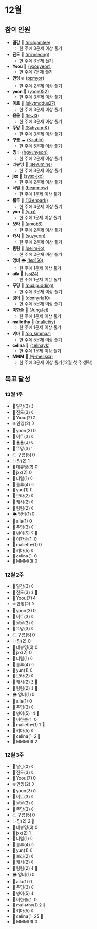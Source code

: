 # 12월

## 참여 인원

- **말감** 🎱 [(malgamlee)](https://github.com/malgamlee)
  - 한 주에 3문제 이상 풀기
- **진도** 🧶 [(mimseong)](https://github.com/mimseong)
  - 한 주에 3문제 풀기
- **Yoou** 🐧 [(yoouyeon)](https://github.com/yoouyeon)
  - 한 주에 7문제 풀기
- **안잉** ❄️ [(ppmyor)](https://github.com/ppmyor)
  - 한 주에 2문제 이상 풀기
- **yoon** 🍤 [(yoon052)](https://github.com/yoon052)
  - 한 주에 3문제 이상 풀기
- **이트** 🎢 [(skytmddus27)](https://github.com/skytmddus27)
  - 한 주에 3문제 이상 풀기
- **율율** 🎠 [(kkyl3)](https://github.com/kkyl3)
  - 한 주에 3문제 이상 풀기
- **뚜망** 🎲 [(SuhyungK)](http://github.com/SuhyungK)
  - 한 주에 3문제 이상 풀기
- **구름** ☁ [(Knabin)](https://github.com/Knabin)
  - 한 주에 5문제 이상 풀기
- **밍** ✨ [(hgyuhyeon)](https://github.com/hgyuhyeon)
  - 한 주에 2문제 이상 풀기
- **데뷰밍** 🐯 [(devuming)](https://github.com/devuming)
  - 한 주에 3문제 이상 풀기
- **jxx** 🐋 [(syso-jxx)](https://github.com/syso-jxx)
  - 한 주에 2문제 이상 풀기
- **너털** 🎨 [(beamnow)](https://github.com/beamnow)
  - 한 주에 1문제 이상 풀기
- **룰루** 🍧 [(13jenpark)](https://github.com/13jenpark)
  - 한 주에 4문제 이상 풀기
- **yun** 🌈 [(yun)](https://github.com/olzj-lb7)
  - 한 주에 1문제 이상 풀기
- **보라** 🍇 [(aroob6)](https://github.com/aroob6)
  - 한 주에 2문제 이상 풀기
- **캐시** 🍄 [(suyyeon)](https://github.com/suyyeon)
  - 한 주에 2문제 이상 풀기
- **림림** :star2: [(selim-jo)](https://github.com/selim-jo)
  - 한 주에 2문제 이상 풀기
- **엉비** 🌦 [(led156)](https://github.com/led156)
  - 한 주에 1문제 이상 풀기
- **aila** 👀 [(ssj24)](https://github.com/ssj24)
  - 한 주에 1문제 이상 풀기
- **푸딩** 🍮 [(pudipudding)](https://github.com/pudipudding)
  - 한 주에 3문제 이상 풀기
- **녕이** 👾 [(donnyrla10)](https://github.com/donnyrla10)
  - 한 주에 5문제 이상 풀기
- **이한솔** 🌲 [(JungJei)](https://github.com/JungJei)
  - 한 주에 1문제 이상 풀기
- **maliethy** 🌲 [(maliethy)](https://github.com/maliethy)
  - 한 주에 1문제 이상 풀기
- **키마** 🍔 [(co_kimmaa)](https://github.com/kimmaa)
  - 한 주에 5문제 이상 풀기
- **celina** :microphone: [(celinayk)](https://github.com/celinayk)
  - 한 주에 1문제 이상 풀기
- **MMM** 🐻 [(yj-melissa)](https://github.com/yj-melissa)
  - 한 주에 3문제 이상 풀기(12월 첫 주 생략)
    <!-- 아래와 같이 목표 추가해주세요! -->
    <!-- (디스코드닉네임) (좋아하는 이모티콘) (깃허브주소) -->

## 목표 달성

### 12월 1주

- 🎱 말감(3) 2
- 🧶 진도(3) 0
- 🐧 Yoou(7) 2
- ❄️ 안잉(2) 0
- 🍤 yoon(3) 0
- 🎢 이트(3) 0
- 🎠 율율(3) 0
- 🎲 뚜망(3) 1
- ☁ 구름(5) 0
- ✨ 밍(2) 1
- 🐯 데뷰밍(3) 0
- 🐋 jxx(2) 0
- 🎨 너털(1) 0
- 🍧 룰루(4) 0
- 🌈 yun(1) 0
- 🍇 보라(2) 0
- 🍄 캐시(2) 0
- :star2: 림림(2) 0
- 🌦 엉비(1) 0
- 👀 aila(1) 0
- 🍮 푸딩(3) 0
- 👾 녕이(5) 5 🏅
- 🌲 이한솔(1) 0
- 🌲 maliethy(1) 0
- 🍔 키마(5) 0
- :microphone: celina(1) 0
- 🐻 MMM(3) 0

### 12월 2주

- 🎱 말감(3) 0
- 🧶 진도(3) 3 🏅
- 🐧 Yoou(7) 4
- ❄️ 안잉(2) 0
- 🍤 yoon(3) 0
- 🎢 이트(3) 0
- 🎠 율율(3) 0
- 🎲 뚜망(3) 0
- ☁ 구름(5) 0
- ✨ 밍(2) 0
- 🐯 데뷰밍(3) 0
- 🐋 jxx(2) 0
- 🎨 너털(1) 0
- 🍧 룰루(4) 0
- 🌈 yun(1) 0
- 🍇 보라(2) 0
- 🍄 캐시(2) 2 🏅
- :star2: 림림(2) 3 🏅
- 🌦 엉비(1) 0
- 👀 aila(1) 0
- 🍮 푸딩(3) 0
- 👾 녕이(5) 14 🏅
- 🌲 이한솔(1) 0
- 🌲 maliethy(1) 1 🏅
- 🍔 키마(5) 0
- :microphone: celina(1) 2 🏅
- 🐻 MMM(3) 2

### 12월 3주

- 🎱 말감(3) 0
- 🧶 진도(3) 0
- 🐧 Yoou(7) 0
- ❄️ 안잉(2) 0
- 🍤 yoon(3) 0
- 🎢 이트(3) 0
- 🎠 율율(3) 0
- 🎲 뚜망(3) 0
- ☁ 구름(5) 0
- ✨ 밍(2) 2 🏅
- 🐯 데뷰밍(3) 0
- 🐋 jxx(2) 1
- 🎨 너털(1) 0
- 🍧 룰루(4) 0
- 🌈 yun(1) 0
- 🍇 보라(2) 0
- 🍄 캐시(2) 0
- :star2: 림림(2) 4 🏅
- 🌦 엉비(1) 0
- 👀 aila(1) 0
- 🍮 푸딩(3) 0
- 👾 녕이(5) 4
- 🌲 이한솔(1) 0
- 🌲 maliethy(1) 2 🏅
- 🍔 키마(5) 0
- :microphone: celina(1) 25 🏅
- 🐻 MMM(3) 0
